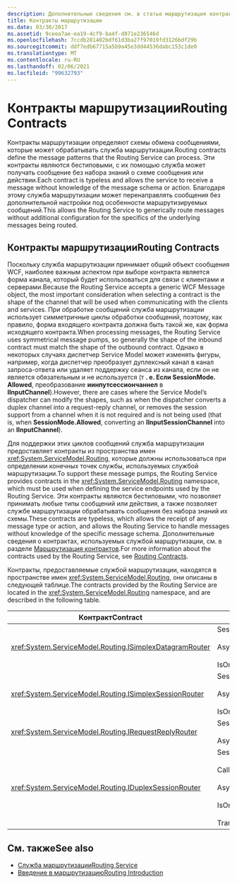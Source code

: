 ```yaml
---
description: Дополнительные сведения см. в статье маршрутизация контрактов.
title: Контракты маршрутизации
ms.date: 03/30/2017
ms.assetid: 9ceea7ae-ea19-4cf9-ba4f-d071e236546d
ms.openlocfilehash: 7ccdb281402bdf61d3ba27f97019fd3126bdf29b
ms.sourcegitcommit: ddf7edb67715a5b9a45e3dd44536dabc153c1de0
ms.translationtype: MT
ms.contentlocale: ru-RU
ms.lasthandoff: 02/06/2021
ms.locfileid: "99632793"
---
```

# <a name="routing-contracts"></a><span data-ttu-id="f5892-103">Контракты маршрутизации</span><span class="sxs-lookup"><span data-stu-id="f5892-103">Routing Contracts</span></span>

<span data-ttu-id="f5892-104">Контракты маршрутизации определяют схемы обмена сообщениями, которые может обрабатывать служба маршрутизации.</span><span class="sxs-lookup"><span data-stu-id="f5892-104">Routing contracts define the message patterns that the Routing Service can process.</span></span>  <span data-ttu-id="f5892-105">Эти контракты являются бестиповыми, с их помощью служба может получать сообщение без набора знаний о схеме сообщения или действии.</span><span class="sxs-lookup"><span data-stu-id="f5892-105">Each contract is typeless and allows the service to receive a message without knowledge of the message schema or action.</span></span> <span data-ttu-id="f5892-106">Благодаря этому служба маршрутизации может перенаправлять сообщения без дополнительной настройки под особенности маршрутизируемых сообщений.</span><span class="sxs-lookup"><span data-stu-id="f5892-106">This allows the Routing Service to generically route messages without additional configuration for the specifics of the underlying messages being routed.</span></span>  
  
## <a name="routing-contracts"></a><span data-ttu-id="f5892-107">Контракты маршрутизации</span><span class="sxs-lookup"><span data-stu-id="f5892-107">Routing Contracts</span></span>  

 <span data-ttu-id="f5892-108">Поскольку служба маршрутизации принимает общий объект сообщения WCF, наиболее важным аспектом при выборе контракта является форма канала, который будет использоваться для связи с клиентами и серверами.</span><span class="sxs-lookup"><span data-stu-id="f5892-108">Because the Routing Service accepts a generic WCF Message object, the most important consideration when selecting a contract is the shape of the channel that will be used when communicating with the clients and services.</span></span> <span data-ttu-id="f5892-109">При обработке сообщений служба маршрутизации использует симметричные циклы обработки сообщений, поэтому, как правило, форма входящего контракта должна быть такой же, как форма исходящего контракта.</span><span class="sxs-lookup"><span data-stu-id="f5892-109">When processing messages, the Routing Service uses symmetrical message pumps, so generally the shape of the inbound contract must match the shape of the outbound contract.</span></span> <span data-ttu-id="f5892-110">Однако в некоторых случаях диспетчер Service Model может изменять фигуры, например, когда диспетчер преобразует дуплексный канал в канал запроса-ответа или удаляет поддержку сеанса из канала, если он не является обязательным и не используется (т **. е. Если SessionMode. Allowed**, преобразование **иинпутсессиончаннел** в **IInputChannel**).</span><span class="sxs-lookup"><span data-stu-id="f5892-110">However, there are cases where the Service Model’s dispatcher can modify the shapes, such as when the dispatcher converts a duplex channel into a request-reply channel, or removes the session support from a channel when it is not required and is not being used (that is, when **SessionMode.Allowed**, converting an **IInputSessionChannel** into an **IInputChannel**).</span></span>  
  
 <span data-ttu-id="f5892-111">Для поддержки этих циклов сообщений служба маршрутизации предоставляет контракты из пространства имен <xref:System.ServiceModel.Routing>, которые должны использоваться при определении конечных точек службы, используемых службой маршрутизации.</span><span class="sxs-lookup"><span data-stu-id="f5892-111">To support these message pumps, the Routing Service provides contracts in the <xref:System.ServiceModel.Routing> namespace, which must be used when defining the service endpoints used by the Routing Service.</span></span> <span data-ttu-id="f5892-112">Эти контракты являются бестиповыми, что позволяет принимать любые типы сообщений или действия, а также позволяет службе маршрутизации обрабатывать сообщения без набора знаний их схемы.</span><span class="sxs-lookup"><span data-stu-id="f5892-112">These contracts are typeless, which allows the receipt of any message type or action, and allows the Routing Service to handle messages without knowledge of the specific message schema.</span></span> <span data-ttu-id="f5892-113">Дополнительные сведения о контрактах, используемых службой маршрутизации, см. в разделе [Маршрутизация контрактов](routing-contracts.md).</span><span class="sxs-lookup"><span data-stu-id="f5892-113">For more information about the contracts used by the Routing Service, see [Routing Contracts](routing-contracts.md).</span></span>  
  
 <span data-ttu-id="f5892-114">Контракты, предоставляемые службой маршрутизации, находятся в пространстве имен <xref:System.ServiceModel.Routing>, они описаны в следующей таблице.</span><span class="sxs-lookup"><span data-stu-id="f5892-114">The contracts provided by the Routing Service are located in the <xref:System.ServiceModel.Routing> namespace, and are described in the following table.</span></span>  
  
|<span data-ttu-id="f5892-115">Контракт</span><span class="sxs-lookup"><span data-stu-id="f5892-115">Contract</span></span>|<span data-ttu-id="f5892-116">Фигура</span><span class="sxs-lookup"><span data-stu-id="f5892-116">Shape</span></span>|<span data-ttu-id="f5892-117">Форма канала</span><span class="sxs-lookup"><span data-stu-id="f5892-117">Channel Shape</span></span>|  
|--------------|-----------|-------------------|  
|<xref:System.ServiceModel.Routing.ISimplexDatagramRouter>|<span data-ttu-id="f5892-118">SessionMode = SessionMode.Allowed</span><span class="sxs-lookup"><span data-stu-id="f5892-118">SessionMode = SessionMode.Allowed</span></span><br /><br /> <span data-ttu-id="f5892-119">AsyncPattern = true</span><span class="sxs-lookup"><span data-stu-id="f5892-119">AsyncPattern = true</span></span><br /><br /> <span data-ttu-id="f5892-120">IsOneWay = true</span><span class="sxs-lookup"><span data-stu-id="f5892-120">IsOneWay = true</span></span>|<span data-ttu-id="f5892-121">IInputChannel-> IOutputChannel</span><span class="sxs-lookup"><span data-stu-id="f5892-121">IInputChannel -> IOutputChannel</span></span>|  
|<xref:System.ServiceModel.Routing.ISimplexSessionRouter>|<span data-ttu-id="f5892-122">SessionMode = SessionMode.Required</span><span class="sxs-lookup"><span data-stu-id="f5892-122">SessionMode = SessionMode.Required</span></span><br /><br /> <span data-ttu-id="f5892-123">AsyncPattern = true</span><span class="sxs-lookup"><span data-stu-id="f5892-123">AsyncPattern = true</span></span><br /><br /> <span data-ttu-id="f5892-124">IsOneWay = true</span><span class="sxs-lookup"><span data-stu-id="f5892-124">IsOneWay = true</span></span>|<span data-ttu-id="f5892-125">Иинпутсессиончаннел-> IOutputSessionChannel</span><span class="sxs-lookup"><span data-stu-id="f5892-125">IInputSessionChannel -> IOutputSessionChannel</span></span>|  
|<xref:System.ServiceModel.Routing.IRequestReplyRouter>|<span data-ttu-id="f5892-126">SessionMode = SessionMode.Allowed</span><span class="sxs-lookup"><span data-stu-id="f5892-126">SessionMode = SessionMode.Allowed</span></span><br /><br /> <span data-ttu-id="f5892-127">AsyncPattern = true</span><span class="sxs-lookup"><span data-stu-id="f5892-127">AsyncPattern = true</span></span>|<span data-ttu-id="f5892-128">IReplyChannel-> IRequestChannel</span><span class="sxs-lookup"><span data-stu-id="f5892-128">IReplyChannel -> IRequestChannel</span></span>|  
|<xref:System.ServiceModel.Routing.IDuplexSessionRouter>|<span data-ttu-id="f5892-129">SessionMode=SessionMode.Required</span><span class="sxs-lookup"><span data-stu-id="f5892-129">SessionMode=SessionMode.Required</span></span><br /><br /> <span data-ttu-id="f5892-130">CallbackContract=typeof(ISimplexSession)</span><span class="sxs-lookup"><span data-stu-id="f5892-130">CallbackContract=typeof(ISimplexSession)</span></span><br /><br /> <span data-ttu-id="f5892-131">AsyncPattern = true</span><span class="sxs-lookup"><span data-stu-id="f5892-131">AsyncPattern = true</span></span><br /><br /> <span data-ttu-id="f5892-132">IsOneWay = true</span><span class="sxs-lookup"><span data-stu-id="f5892-132">IsOneWay = true</span></span><br /><br /> <span data-ttu-id="f5892-133">TransactionFlow(TransactionFlowOption.Allowed)</span><span class="sxs-lookup"><span data-stu-id="f5892-133">TransactionFlow(TransactionFlowOption.Allowed)</span></span>|<span data-ttu-id="f5892-134">Идуплекссессиончаннел-> Идуплекссессиончаннел</span><span class="sxs-lookup"><span data-stu-id="f5892-134">IDuplexSessionChannel -> IDuplexSessionChannel</span></span>|  
  
## <a name="see-also"></a><span data-ttu-id="f5892-135">См. также</span><span class="sxs-lookup"><span data-stu-id="f5892-135">See also</span></span>

- [<span data-ttu-id="f5892-136">Служба маршрутизации</span><span class="sxs-lookup"><span data-stu-id="f5892-136">Routing Service</span></span>](routing-service.md)
- [<span data-ttu-id="f5892-137">Введение в маршрутизацию</span><span class="sxs-lookup"><span data-stu-id="f5892-137">Routing Introduction</span></span>](routing-introduction.md)
